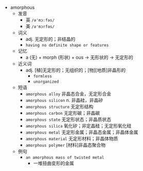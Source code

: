 - amorphous
  - 发音
    - 英 `/ə'mɔːfəs/`
    - 美 `/ə'mɔrfəs/`
  - 词义
    - adj. 无定形的；非结晶的
    - `having no definite shape or features`
  - 记忆
    - a (无) + morph (形状) + ous → 无形状的 → 无定形的
  - 近义词
    - adj. [植]无定形的；无组织的；[物][地质]非晶形的
      - `formless`
      - `unorganized`
  - 短语
    - `amorphous alloy` 非晶态合金，无定形合金 
    - `amorphous silicon` n. 非晶硅，非晶矽 
    - `amorphous structure` 无定形结构 
    - `amorphous carbon` 无定形碳；非晶碳 
    - `amorphous state` 无定形状态；非晶质状态 
    - `amorphous silica` 氧化矽；非定晶硅；无定形氧化硅 
    - `amorphous metal` 无定形金属；非晶态金属；非晶体金属 
    - `amorphous material` 无定形材料；非晶体物质 
    - `amorphous polymer` [材料]非晶态聚合物 
  - 例句
    - `an amorphous mass of twisted metal`
      - 一堆扭曲变形的金属

